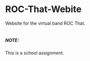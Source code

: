 # ROC-That-Webite 
Website for the virtual band ROC That.
<br><br>
<h5>NOTE:</h5>
This is a school assignment.

